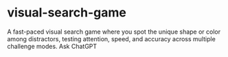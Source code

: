 # visual-search-game
A fast-paced visual search game where you spot the unique shape or color among distractors, testing attention, speed, and accuracy across multiple challenge modes.          Ask ChatGPT
